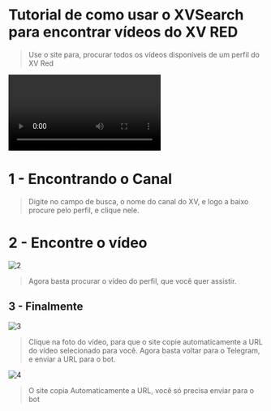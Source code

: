 # Tutorial de como usar o XVSearch para encontrar vídeos do XV RED

> Use o site para, procurar todos os vídeos disponíveis de um perfil do XV Red

![0](https://i.imgur.com/0oZpGfx.mp4)

# 1 - Encontrando o Canal 

> Digite no campo de busca, o nome do canal do XV, e logo a baixo procure pelo perfil, e clique nele.

# 2 - Encontre o vídeo

![2](https://i.imgur.com/jw3l5yt.png)

> Agora basta procurar o vídeo do perfil, que você quer assistir.

## 3 - Finalmente

![3](https://i.imgur.com/3xCojNL.png)

> Clique na foto do vídeo, para que o site copie automaticamente a URL do vídeo selecionado para você.
> Agora basta voltar para o Telegram, e enviar a URL para o bot.


![4](https://i.imgur.com/DsTq9G0.png)

>   O site copia Automaticamente a URL, você só precisa enviar para o bot

